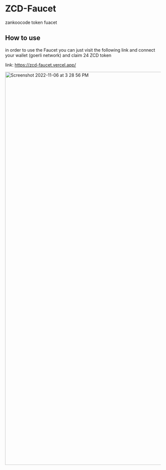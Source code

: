 # ZCD-Faucet
zankoocode token fuacet
## How to use 
in order to use the Faucet you can just visit the following link and connect your wallet (goerli network) and claim 24 ZCD token

link: https://zcd-faucet.vercel.app/

<img width="1267" alt="Screenshot 2022-11-06 at 3 28 56 PM" src="https://user-images.githubusercontent.com/102598239/200169412-3a2d125d-35f8-41bb-b6eb-7a76ad4f9a86.png">
